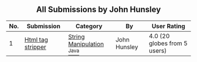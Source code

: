 ﻿<div align="center">

## All Submissions by John Hunsley

</div>

No.  | Submission | Category | By   | User Rating
---- | ---------- | -------- | ---- | -----------
1 | [Html tag stripper<br />](https://github.com/Planet-Source-Code/john-hunsley-html-tag-stripper__2-3443) | [String Manipulation<br /><sup>Java</sup>](../ByCategory/string-manipulation__2-60.md) | John Hunsley | 4.0 (20 globes from 5 users)
